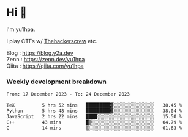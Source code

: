 # Hi 👋

I'm yu1hpa.

I play CTFs w/ [Thehackerscrew](https://www.thehackerscrew.team/) etc.

Blog : https://blog.y2a.dev  
Zenn : https://zenn.dev/yu1hpa  
Qiita : https://qiita.com/yu1hpa  

### Weekly development breakdown

<!--START_SECTION:waka-->

```txt
From: 17 December 2023 - To: 24 December 2023

TeX          5 hrs 52 mins   █████████▓░░░░░░░░░░░░░░░   38.45 %
Python       5 hrs 48 mins   █████████▓░░░░░░░░░░░░░░░   38.04 %
JavaScript   2 hrs 22 mins   ████░░░░░░░░░░░░░░░░░░░░░   15.50 %
C++          43 mins         █▒░░░░░░░░░░░░░░░░░░░░░░░   04.79 %
C            14 mins         ▒░░░░░░░░░░░░░░░░░░░░░░░░   01.63 %
```

<!--END_SECTION:waka-->

